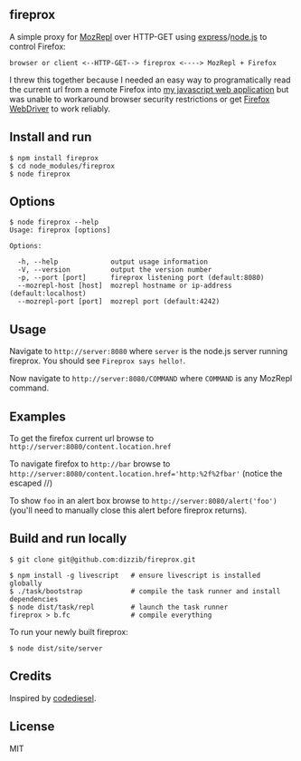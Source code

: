 ## fireprox

A simple proxy for [MozRepl] over HTTP-GET using [express]/[node.js] to control Firefox:

    browser or client <--HTTP-GET--> fireprox <----> MozRepl + Firefox

I threw this together because I needed an easy way to programatically read the current
url from a remote Firefox into [my javascript web application][wdts]
but was unable to workaround browser security restrictions or get
[Firefox WebDriver][WebDriver] to work reliably.

## Install and run

    $ npm install fireprox
    $ cd node_modules/fireprox
    $ node fireprox

## Options

    $ node fireprox --help
    Usage: fireprox [options]

    Options:

      -h, --help             output usage information
      -V, --version          output the version number
      -p, --port [port]      fireprox listening port (default:8080)
      --mozrepl-host [host]  mozrepl hostname or ip-address (default:localhost)
      --mozrepl-port [port]  mozrepl port (default:4242)

## Usage

Navigate to `http://server:8080` where `server` is
the node.js server running fireprox. You should see `Fireprox says hello!`.

Now navigate to `http://server:8080/COMMAND` where `COMMAND` is any MozRepl command.

## Examples

To get the firefox current url browse to `http://server:8080/content.location.href`

To navigate firefox to `http://bar` browse to `http://server:8080/content.location.href='http:%2f%2fbar'`
(notice the escaped //)

To show `foo` in an alert box browse to `http://server:8080/alert('foo')`
(you'll need to manually close this alert before fireprox returns).

## Build and run locally

    $ git clone git@github.com:dizzib/fireprox.git

    $ npm install -g livescript   # ensure livescript is installed globally
    $ ./task/bootstrap            # compile the task runner and install dependencies
    $ node dist/task/repl         # launch the task runner
    fireprox > b.fc               # compile everything

To run your newly built fireprox:

    $ node dist/site/server

## Credits

Inspired by [codediesel].

## License

MIT

[codediesel]: http://www.codediesel.com/tools/peeking-inside-firefox-using-mozrepl
[express]: https://github.com/visionmedia/express
[LiveScript]: https://github.com/gkz/LiveScript
[MozRepl]: https://github.com/bard/mozrepl/wiki
[node.js]: http://nodejs.org
[wdts]: http://WhoDoTheyServe.com
[WebDriver]: http://code.google.com/p/selenium/wiki/FirefoxDriver
